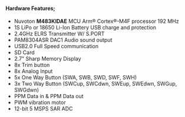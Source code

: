 #### Hardware Features;
* Nuvoton **M483KIDAE** MCU Arm® Cortex®-M4F processor 192 MHz
* 1S LiPo or 18650 Li-Ion Battery USB charge and protection
* 2.4GHz ELRS Transmitter W/ S.PORT
* PAM8304ASR DAC1 Audio sound output
* USB2.0 Full Speed communication
* SD Card
* 2.7" Sharp Memory Display
* 8x Trim button
* 8x Analog Input
* 5x One Way Button (SWA, SWB, SWD, SWF, SWH)
* 3x Two Way Button (SWCup, SWCdwn, SWEup, SWEdwn, SWGup, SWGdwn)
* PPM Data in & PPM Data out
* PWM vibration motor
* 12-bit 5 MSPS SAR ADC